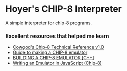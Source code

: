 # Hoyer's CHIP-8 Interpreter

A simple interpreter for chip-8 programs.

### Excellent resources that helped me learn

- [Cowgod's Chip-8 Technical Reference v1.0](http://devernay.free.fr/hacks/chip8/C8TECH10.HTM)
- [Guide to making a CHIP-8 emulator](https://tobiasvl.github.io/blog/write-a-chip-8-emulator)
- [BUILDING A CHIP-8 EMULATOR [C++]](https://austinmorlan.com/posts/chip8_emulator)
- [Writing an Emulator in JavaScript (Chip-8)](https://www.taniarascia.com/writing-an-emulator-in-javascript-chip8/)
